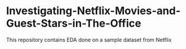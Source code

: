 # Investigating-Netflix-Movies-and-Guest-Stars-in-The-Office
This repository contains EDA done on a sample dataset from Netflix
